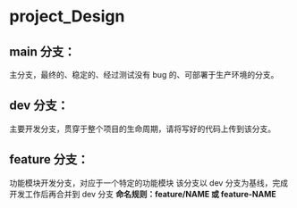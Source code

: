 # project_Design



## main 分支：

主分支，最终的、稳定的、经过测试没有 bug 的、可部署于生产环境的分支。




## dev 分支：

主要开发分支，贯穿于整个项目的生命周期，请将写好的代码上传到该分支。



## feature 分支：
功能模块开发分支，对应于一个特定的功能模块
该分支以 dev 分支为基线，完成开发工作后再合并到 dev 分支
**命名规则：feature/NAME 或 feature-NAME**